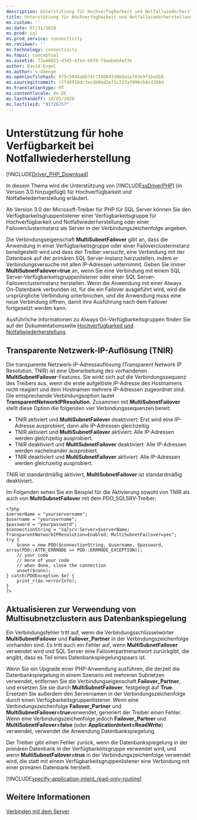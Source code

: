 ```yaml
---
description: Unterstützung für Hochverfügbarkeit und Notfallwiederherstellung für die Microsoft-Treiber für PHP für SQL Server
title: Unterstützung für Hochverfügbarkeit und Notfallwiederherstellung für die Microsoft-Treiber für PHP für SQL Server | Microsoft-Dokumentation
ms.custom: ''
ms.date: 07/31/2018
ms.prod: sql
ms.prod_service: connectivity
ms.reviewer: ''
ms.technology: connectivity
ms.topic: conceptual
ms.assetid: 73a80821-d345-4fea-b076-f4aabeb4af3e
author: David-Engel
ms.author: v-daenge
ms.openlocfilehash: 875c5944a0b74c7140843388da1e783e9f2ba5b8
ms.sourcegitcommit: c7f40918dc3ecdb0ed2ef5c237a3996cb4cd268d
ms.translationtype: HT
ms.contentlocale: de-DE
ms.lasthandoff: 10/05/2020
ms.locfileid: "91726757"
---
```

# <a name="support-for-high-availability-disaster-recovery"></a>Unterstützung für hohe Verfügbarkeit bei Notfallwiederherstellung
[!INCLUDE[Driver_PHP_Download](../../includes/driver_php_download.md)]

In diesem Thema wird die Unterstützung von [!INCLUDE[ssDriverPHP](../../includes/ssdriverphp_md.md)] (in Version 3.0 hinzugefügt) für Hochverfügbarkeit und Notfallwiederherstellung erläutert.

Ab Version 3.0 der Microsoft-Treiber für PHP für SQL Server können Sie den Verfügbarkeitsgruppenlistener einer Verfügbarkeitsgruppe für Hochverfügbarkeit und Notfallwiederherstellung oder einer Failoverclusterinstanz als Server in der Verbindungszeichenfolge angeben.

Die Verbindungseigenschaft **MultiSubnetFailover** gibt an, dass die Anwendung in einer Verfügbarkeitsgruppe oder einer Failoverclusterinstanz bereitgestellt wird und dass der Treiber versucht, eine Verbindung mit der Datenbank auf der primären SQL Server-Instanz herzustellen, indem er Verbindungsversuche mit allen IP-Adressen unternimmt. Geben Sie immer **MultiSubnetFailover=true** an, wenn Sie eine Verbindung mit einem SQL Server-Verfügbarkeitsgruppenlistener oder einer SQL Server-Failoverclusterinstanz herstellen. Wenn die Anwendung mit einer Always On-Datenbank verbunden ist, für die ein Failover ausgeführt wird, wird die ursprüngliche Verbindung unterbrochen, und die Anwendung muss eine neue Verbindung öffnen, damit ihre Ausführung nach dem Failover fortgesetzt werden kann.

Ausführliche Informationen zu Always On-Verfügbarkeitsgruppen finden Sie auf der Dokumentationsseite [Hochverfügbarkeit und Notfallwiederherstellung](../../relational-databases/native-client/features/sql-server-native-client-support-for-high-availability-disaster-recovery.md).

## <a name="transparent-network-ip-resolution-tnir"></a>Transparente Netzwerk-IP-Auflösung (TNIR)

Die transparente Netzwerk-IP-Adressauflösung (Transparent Network IP Resolution, TNIR) ist eine Überarbeitung des vorhandenen **MultiSubnetFailover**-Features. Sie wirkt sich auf die Verbindungssequenz des Treibers aus, wenn die erste aufgelöste IP-Adresse des Hostnamens nicht reagiert und dem Hostnamen mehrere IP-Adressen zugeordnet sind. Die entsprechende Verbindungsoption lautet **TransparentNetworkIPResolution**. Zusammen mit **MultiSubnetFailover** stellt diese Option die folgenden vier Verbindungssequenzen bereit: 

- TNIR aktiviert und **MultiSubnetFailover** deaktiviert: Erst wird eine IP-Adresse ausprobiert, dann alle IP-Adressen gleichzeitig.
- TNIR aktiviert und **MultiSubnetFailover** aktiviert: Alle IP-Adressen werden gleichzeitig ausprobiert.
- TNIR deaktiviert und **MultiSubnetFailover** deaktiviert: Alle IP-Adressen werden nacheinander ausprobiert.
- TNIR deaktiviert und **MultiSubnetFailover** aktiviert: Alle IP-Adressen werden gleichzeitig ausprobiert.

TNIR ist standardmäßig aktiviert, **MultiSubnetFailover** ist standardmäßig deaktiviert.

Im Folgenden sehen Sie ein Beispiel für die Aktivierung sowohl von TNIR als auch von **MultiSubnetFailover** mit dem PDO_SQLSRV-Treiber:

```
<?php
$serverName = "yourservername";
$username = "yourusername";
$password = "yourpassword";
$connectionString = "sqlsrv:Server=$serverName; TransparentNetworkIPResolution=Enabled; MultiSubnetFailover=yes";
try {
    $conn = new PDO($connectionString, $username, $password, array(PDO::ATTR_ERRMODE => PDO::ERRMODE_EXCEPTION));
    // your code 
    // more of your code
    // when done, close the connection
    unset($conn);
} catch(PDOException $e) {
    print_r($e->errorInfo);
}
?>
```

## <a name="upgrading-to-use-multi-subnet-clusters-from-database-mirroring"></a>Aktualisieren zur Verwendung von Multisubnetzclustern aus Datenbankspiegelung  
Ein Verbindungsfehler tritt auf, wenn die Verbindungsschlüsselwörter **MultiSubnetFailover** und **Failover_Partner** in der Verbindungszeichenfolge vorhanden sind. Es tritt auch ein Fehler auf, wenn **MultiSubnetFailover** verwendet wird und SQL Server eine Failoverpartnerantwort zurückgibt, die angibt, dass es Teil eines Datenbankspiegelungspaars ist.  
  
Wenn Sie ein Upgrade einer PHP-Anwendung ausführen, die derzeit die Datenbankspiegelung in einem Szenario mit mehreren Subnetzen verwendet, entfernen Sie die Verbindungseigenschaft **Failover_Partner**, und ersetzen Sie sie durch **MultiSubnetFailover**, festgelegt auf **True**. Ersetzen Sie außerdem den Servernamen in der Verbindungszeichenfolge durch einen Verfügbarkeitsgruppenlistener. Wenn eine Verbindungszeichenfolge **Failover_Partner** und **MultiSubnetFailover=true**verwendet, generiert der Treiber einen Fehler. Wenn eine Verbindungszeichenfolge jedoch **Failover_Partner** und **MultiSubnetFailover=false** (oder **ApplicationIntent=ReadWrite**) verwendet, verwendet die Anwendung Datenbankspiegelung.  
  
Der Treiber gibt einen Fehler zurück, wenn die Datenbankspiegelung in der primären Datenbank in der Verfügbarkeitsgruppe verwendet wird, und wenn **MultiSubnetFailover=true** in der Verbindungszeichenfolge verwendet wird, die statt mit einem Verfügbarkeitsgruppenlistener eine Verbindung mit einer primären Datenbank herstellt.  

[!INCLUDE[specify-application-intent_read-only-routing](~/includes/paragraph-content/specify-application-intent-read-only-routing.md)]


## <a name="see-also"></a>Weitere Informationen  
[Verbinden mit dem Server](../../connect/php/connecting-to-the-server.md)  
